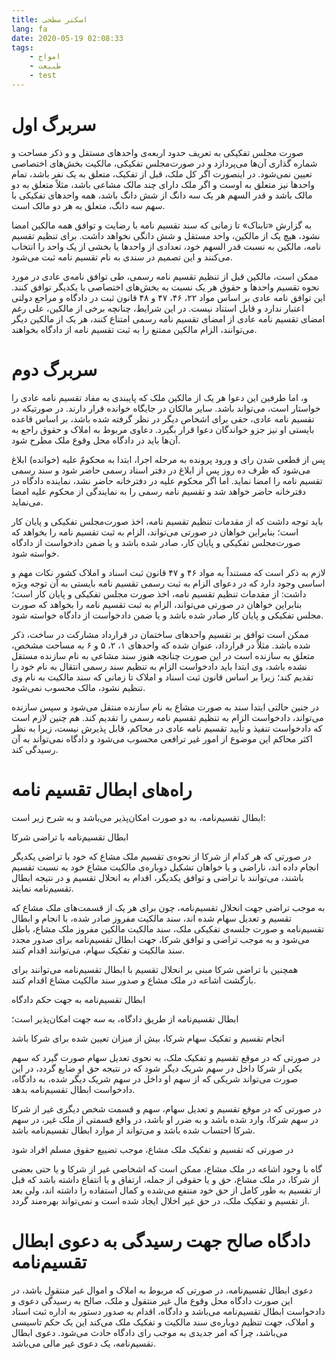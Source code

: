 ```yaml
---
title: اسکنر سطحی
lang: fa
date: 2020-05-19 02:08:33
tags:
    - امواج
    - طبیعت
    - test
---
```



# سربرگ اول

صورت مجلس تفکیکی به تعریف حدود اربعه‌ی واحد‌های مستقل و و ذکر مساحت و شماره گذاری آن‌ها می‌پردازد و در صورت‌مجلس تفکیکی، مالکیت بخش‌های اختصاصی تعیین نمی‌شود. در اینصورت اگر کل ملک، قبل از تفکیک، متعلق به یک نفر باشد، تمام واحد‌ها نیز متعلق به اوست و اگر ملک دارای چند مالک مشاعی باشد، مثلاً متعلق به دو مالک باشد و قدر السهم هر یک سه دانگ از شش دانگ باشد، همه واحد‌های تفکیکی با سهم سه دانگ، متعلق به هر دو مالک است.

به گزارش «تابناک» تا زمانی که سند تقسیم نامه با رضایت و توافق همه مالکین امضا نشود، هیچ یک از مالکین، واحد مستقل و شش دانگی نخواهد داشت. برای تنظیم تقسیم نامه، مالکین به نسبت قدر السهم خود، تعدادی از واحد‌ها یا بخشی از یک واحد را انتخاب می‌کنند و این تصمیم در سندی به نام تقسیم نامه ثبت می‌شود.
<!-- more -->

ممکن است، مالکین قبل از تنظیم تقسیم نامه رسمی، طی توافق نامه‌ی عادی در مورد نحوه تقسیم واحد‌ها و حقوق هر یک نسبت به بخش‌های اختصاصی با یکدیگر توافق کنند. این توافق نامه عادی بر اساس مواد ۲۲، ۴۶، ۴۷ و ۴۸ قانون ثبت در دادگاه و مراجع دولتی اعتبار ندارد و قابل استناد نیست. در این شرایط، چنانچه برخی از مالکین، علی رغم امضای تقسیم نامه عادی از امضای تقسیم نامه رسمی امتناع کنند، هر یک از مالکین دیگر می‌توانند، الزام مالکین ممتنع را به ثبت تقسیم نامه از دادگاه بخواهند.

# سربرگ دوم

و، اما طرفین این دعوا هر یک از مالکین ملک که پایبندی به مفاد تقسیم نامه عادی را خواستار است، می‌تواند باشد. سایر مالکان در جایگاه خوانده قرار دارند. در صورتیکه در تقسیم نامه عادی، حقی برای اشخاص دیگر در نظر گرفته شده باشد، بر اساس قاعده بایستی او نیز جزو خواندگان دعوا قرار بگیرد. دعاوی مربوط به املاک و حقوق راجع به آن‌ها باید در دادگاه محل وقوع ملک مطرح شود.

پس از قطعی شدن رای و ورود پرونده به مرحله اجرا، ابتدا به محکومٌ علیه (خوانده) ابلاغ می‌شود که ظرف ده روز پس از ابلاغ در دفتر اسناد رسمی حاضر شود و سند رسمی تقسیم نامه را امضا نماید. اما اگر محکوم علیه در دفترخانه حاضر نشد، نماینده دادگاه در دفترخانه حاضر خواهد شد و تقسیم نامه رسمی را به نمایندگی از محکوم علیه امضا می‌نماید.

باید توجه داشت که از مقدمات تنظیم تقسیم نامه، اخذ صورت‌مجلس تفکیکی و پایان کار است؛ بنابراین خواهان در صورتی می‌تواند، الزام به ثبت تقسیم نامه را بخواهد که صورت‌مجلس تفکیکی و پایان کار، صادر شده باشد و یا ضمن دادخواست از دادگاه خواسته شود.

لازم به ذکر است که مستنداً به مواد ۴۶ و ۴۷ قانون ثبت اسناد و املاک کشور نکات مهم و اساسی وجود دارد که در دعوای الزام به ثبت رسمی تقسیم نامه بایستی به آن توجه ویژه داشت: از مقدمات تنظیم تقسیم نامه، اخذ صورت مجلس تفکیکی و پایان کار است؛ بنابراین خواهان در صورتی می‌تواند، الزام به ثبت تقسیم نامه را بخواهد که صورت مجلس تفکیکی و پایان کار صادر شده باشد و یا ضمن دادخواست از دادگاه خواسته شود.

ممکن است توافق بر تقسیم واحد‌های ساختمان در قرارداد مشارکت در ساخت، ذکر شده باشد. مثلاً در قرارداد، عنوان شده که واحد‌های ۱، ۲، ۵ و ۶ به مساحت مشخص، متعلق به سازنده است در این صورت چنانچه هنوز سند مشاعی به نام سازنده مستقل نشده باشد، وی ابتدا باید دادخواست الزام به تنظیم سند رسمی انتقال به نام خود را تقدیم کند؛ زیرا بر اساس قانون ثبت اسناد و املاک تا زمانی که سند مالکیت به نام وی تنظیم نشود، مالک محسوب نمی‌شود.

در جنین حالتی ابتدا سند به صورت مشاع به نام سازنده منتقل می‌شود و سپس سازنده می‌تواند، دادخواست الزام به تنظیم تقسیم نامه رسمی را تقدیم کند. هم چنین لازم است که دادخواست تنفیذ و تأیید تقسیم نامه عادی در محاکم، قابل پذیرش نیست، زیرا به نظر اکثر محاکم این موضوع از امور غیر ترافعی محسوب می‌شود و دادگاه نمی‌تواند به آن رسیدگی کند.

# راه‌های ابطال تقسیم نامه

ابطال تقسیم‌نامه، به دو صورت امکان‌پذیر می‌باشد و به شرح زیر است:

ابطال تقسیم‌نامه با تراضی شرکا

در صورتی که هر کدام از شرکا از نحوه‌ی تقسیم ملک مشاع که خود با تراضی یکدیگر انجام داده اند، ناراضی و یا خواهان تشکیل دوباره‌ی مالکیت مشاع خود به نسبت تقسیم باشند، می‌توانند با تراضی و توافق یکدیگر، اقدام به انحلال تقسیم و در نتیجه ابطال تقسیم‌نامه نمایند.

به موجب تراضی جهت انحلال تقسیم‌نامه، چون برای هر یک از قسمت‌های ملک مشاع که تقسیم و تعدیل سهام شده اند، سند مالکیت مفروز صادر شده، با انجام و ابطال تقسیم‌نامه و صورت جلسه‌ی تفکیکی ملک، سند مالکیت مالکین مفروز ملک مشاع، باطل می‌شود و به موجب تراضی و توافق شرکا، جهت ابطال تقسیم‌نامه برای صدور مجدد سند مالکیت و تفکیک سهام، می‌توانند اقدام کنند.

همچنین با تراضی شرکا مبنی بر انحلال تقسیم با ابطال تقسیم‌نامه می‌توانند برای بازگشت اشاعه در ملک مشاع و صدور سند مالکیت مشاع اقدام کنند.

ابطال تقسیم‌نامه به جهت حکم دادگاه

ابطال تقسیم‌نامه از طریق دادگاه، به سه جهت امکان‌پذیر است؛

انجام تقسیم و تفکیک سهام شرکا، بیش از میزان تعیین شده برای شرکا باشد

در صورتی که در موقع تقسیم و تفکیک ملک، به نحوی تعدیل سهام صورت گیرد که سهم یکی از شرکا داخل در سهم شریک دیگر شود که در نتیجه حق او ضایع گردد، در این صورت می‌تواند شریکی که از سهم او داخل در سهم شریک دیگر شده، به دادگاه، دادخواست ابطال تقسیم‌نامه بدهد.

در صورتی که در موقع تقسیم و تعدیل سهام، سهم و قسمت شخص دیگری غیر از شرکا در سهم شرکا، وارد شده باشد و به ضرر او باشد، در واقع قسمتی از ملک غیر، در سهم شرکا احتساب شده باشد و می‌تواند از موارد ابطال تقسیم‌نامه باشد.

در صورتی که تقسیم و تفکیک ملک مشاع، موجب تضییع حقوق مسلم افراد شود

گاه با وجود اشاعه در ملک مشاع، ممکن است که اشخاصی غیر از شرکا و یا حتی بعضی از شرکا، در ملک مشاع، حق و یا حقوقی از جمله، ارتفاق و یا انتفاع داشته باشد که قبل از تقسیم به طور کامل از حق خود منتفع می‌شده و کمال استفاده را داشته اند، ولی بعد از تقسیم و تفکیک ملک، در حق غیر اخلال ایجاد شده است و نمی‌تواند بهره‌مند گردد.

# دادگاه صالح جهت رسیدگی به دعوی ابطال تقسیم‌نامه

دعوی ابطال تقسیم‌نامه، در صورتی که مربوط به املاک و اموال غیر منتقول باشد، در این صورت دادگاه محل وقوع مال غیر منتقول و ملک، صالح به رسیدگی دعوی و دادخواست ابطال تقسیم‌نامه می‌باشد و دادگاه، اقدام به صدور دستور به اداره ثبت اسناد و املاک، جهت تنظیم دوباره‌ی سند مالکیت و تفکیک ملک می‌کند این یک حکم تاسیسی می‌باشد، چرا که امر جدیدی به موجب رای دادگاه حادث می‌شود. دعوی ابطال تقسیم‌نامه، یک دعوی غیر مالی می‌باشد.
